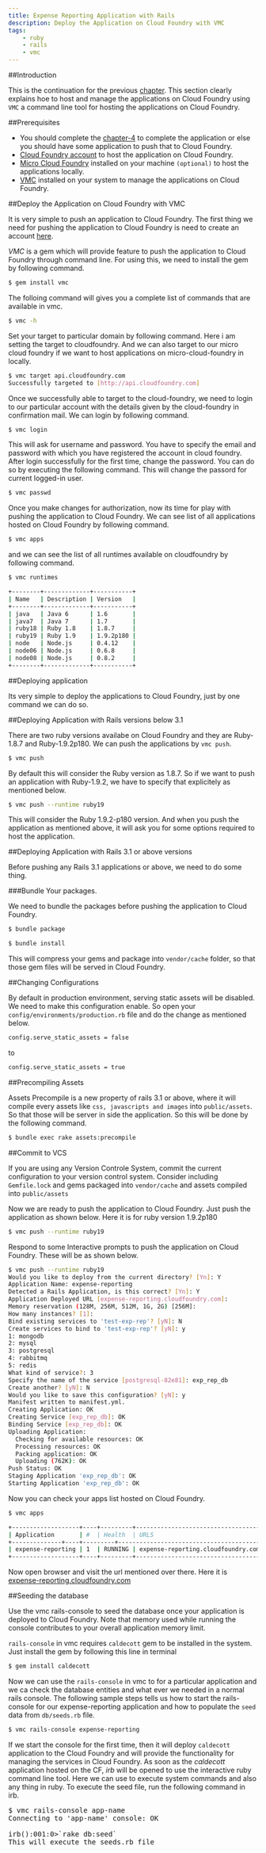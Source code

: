 ```yaml
---
title: Expense Reporting Application with Rails
description: Deploy the Application on Cloud Foundry with VMC
tags:
    - ruby
    - rails
    - vmc
---
```


##Introduction

This is the continuation for the previous [chapter](/frameworks/ruby/rails-tutorial/rails-expense-admin-flow.html). This section clearly explains hoe to host and manage the applications on Cloud Foundry using `VMC` a command line tool for hosting the applications on Cloud Foundry.

##Prerequisites

+ You should complete the [chapter-4](/frameworks/ruby/rails-tutorial/rails-expense-admin-flow.html) to complete the application or else you should have some application to push that to Cloud Foundry.
+ [Cloud Foundry account](https://my.cloudfoundry.com/signup) to host the application on Cloud Foundry.
+ [Micro Cloud Foundry](/infrastructure/micro/installing-mcf.html) installed on your machine `(optional)` to host the applications locally.
+ [VMC](/tools/vmc/installing-vmc.html) installed on your system to manage the applications on Cloud Foundry.

##Deploy the Application on Cloud Foundry with VMC

It is very simple to push an application to Cloud Foundry. The first thing we need for pushing the application to Cloud Foundry is need to create an account [here](https://my.cloudfoundry.com/signup).

*VMC* is a gem which will provide feature to push the application to Cloud Foundry through command line. For using this, we need to install the gem by following command.

```bash
$ gem install vmc
```

The folloing command will gives you a complete list of commands that are available in vmc.

```bash
$ vmc -h
```

Set your target to particular domain by following command. Here i am setting the target to cloudfoundry. And we can also target to our micro cloud foundry if we want to host applications on micro-cloud-foundry in locally.

```bash
$ vmc target api.cloudfoundry.com
Successfully targeted to [http://api.cloudfoundry.com]
```

Once we successfully able to target to the cloud-foundry, we need to login to our particular account with the details given by the cloud-foundry in confirmation mail. We can login by following command.

```bash
$ vmc login
```

This will ask for username and password. You have to specify the email and password with which you have registered the account in cloud foundry. After login successfully for the first time, change the password. You can do so by executing the following command. This will change the passord for current logged-in user.

```bash
$ vmc passwd
```

Once you make changes for authorization, now its time for play with pushing the application to Cloud Foundry. We can see list of all applications hosted on Cloud Foundry by following command.

```bash
$ vmc apps
```

and we can see the list of all runtimes available on cloudfoundry by following command.

```bash
$ vmc runtimes

+--------+-------------+-----------+
| Name   | Description | Version   |
+--------+-------------+-----------+
| java   | Java 6      | 1.6       |
| java7  | Java 7      | 1.7       |
| ruby18 | Ruby 1.8    | 1.8.7     |
| ruby19 | Ruby 1.9    | 1.9.2p180 |
| node   | Node.js     | 0.4.12    |
| node06 | Node.js     | 0.6.8     |
| node08 | Node.js     | 0.8.2     |
+--------+-------------+-----------+
```

##Deploying application

Its very simple to deploy the applications to Cloud Foundry, just by one command we can do so. 

##Deploying Application with Rails versions below 3.1

There are two ruby versions availabe on Cloud Foundry and they are Ruby-1.8.7 and Ruby-1.9.2p180. We can push the applications by `vmc push`.

```bash
$ vmc push
```

By default this will consider the Ruby version as 1.8.7. So if we want to push an application with Ruby-1.9.2, we have to specify that explicitely as mentioned below.

```bash
$ vmc push --runtime ruby19
```

This will consider the Ruby 1.9.2-p180 version. And when you push the application as mentioned above, it will ask you for some options required to host the application.

##Deploying Application with Rails 3.1 or above versions

Before pushing any Rails 3.1 applications or above, we need to do some thing.

###Bundle Your packages.

We need to bundle the packages before pushing the application to Cloud Foundry.

```bash
$ bundle package

$ bundle install
```

This will compress your gems and package into `vendor/cache` folder, so that those gem files will be served in Cloud Foundry.

##Changing Configurations

By default in production environment, serving static assets will be disabled. We need to make this configuration enable. So open your `config/environments/production.rb` file and do the change as mentioned below.

```bash
config.serve_static_assets = false
```
to

```bash
config.serve_static_assets = true
```

##Precompiling Assets

Assets Precompile is a new property of rails 3.1 or above, where it will compile every assets like `css, javascripts and images` into `public/assets`. So that those will be server in side the application. So this will be done by the following command.

```bash
$ bundle exec rake assets:precompile
```

##Commit to VCS

If you are using any Version Controle System, commit the current configuration to your version control system. Consider including `Gemfile.lock` and gems packaged into `vendor/cache` and assets compiled into `public/assets`

Now we are ready to push the application to Cloud Foundry. Just push the application as shown below. Here it is for ruby version 1.9.2p180

```bash
$ vmc push --runtime ruby19
```

Respond to some Interactive prompts to push the application on Cloud Foundry. These will be as shown below.

```bash
$ vmc push --runtime ruby19
Would you like to deploy from the current directory? [Yn]: Y
Application Name: expense-reporting
Detected a Rails Application, is this correct? [Yn]: Y
Application Deployed URL [expense-reporting.cloudfoundry.com]: 
Memory reservation (128M, 256M, 512M, 1G, 2G) [256M]: 
How many instances? [1]: 
Bind existing services to 'test-exp-rep'? [yN]: N
Create services to bind to 'test-exp-rep'? [yN]: y
1: mongodb
2: mysql
3: postgresql
4: rabbitmq
5: redis
What kind of service?: 3
Specify the name of the service [postgresql-82e81]: exp_rep_db
Create another? [yN]: N
Would you like to save this configuration? [yN]: y
Manifest written to manifest.yml.
Creating Application: OK
Creating Service [exp_rep_db]: OK
Binding Service [exp_rep_db]: OK
Uploading Application:
  Checking for available resources: OK
  Processing resources: OK
  Packing application: OK
  Uploading (762K): OK   
Push Status: OK
Staging Application 'exp_rep_db': OK 
Starting Application 'exp_rep_db': OK
```

Now you can check your apps list hosted on Cloud Foundry.

```bash
$ vmc apps

+-------------------+----+---------+-------------------------------------+------------------+
| Application       | #  | Health  | URLS                                | Services         |
+--------------+----+---------+------------------------------------------+------------------+
| expense-reporting | 1  | RUNNING | expense-reporting.cloudfoundry.com  | exp_rep_db       |
+-------------------+----+---------+-------------------------------------+------------------+

```

Now open browser and visit the url mentioned over there. Here it is [expense-reporting.cloudfoundry.com](http://expense-reporting.cloudfoundry.com)

##Seeding the database

Use the vmc rails-console to seed the database once your application is deployed to Cloud Foundry. Note that memory used while running the console contributes to your overall application memory limit.

`rails-console` in vmc requires `caldecott` gem to be installed in the system. Just install the gem by following this line in terminal

```bash
$ gem install caldecott
```

Now we can use the `rails-console` in vmc to for a particular application and we ca check the database entities and what ever we needed in a normal rails console. The following sample steps tells us how to start the rails-console for our expense-reporting application and how to populate the `seed` data from `db/seeds.rb` file.

```bash
$ vmc rails-console expense-reporting
```

If we start the console for the first time, then it will deploy `caldecott` application to the Cloud Foundry and will provide the functionality for managing the services in Cloud Foundry. As soon as the *caldecott* application hosted on the CF, *irb* will be opened to use the interactive ruby command line tool. Here we can use to execute system commands and also any thing in ruby. To execute the seed file, run the following command in irb.

<pre class="terminal">
$ vmc rails-console app-name
Connecting to 'app-name' console: OK

irb():001:0>`rake db:seed`
This will execute the seeds.rb file
</pre>